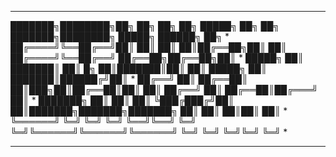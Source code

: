 **********************************************************************************************************
███████╗████████╗██╗  ██╗    ██╗    ██╗ █████╗ ██╗     ██╗     ███████╗████████╗     █████╗ ██████╗ ██╗  *
██╔════╝╚══██╔══╝██║  ██║    ██║    ██║██╔══██╗██║     ██║     ██╔════╝╚══██╔══╝    ██╔══██╗██╔══██╗██║  *
█████╗     ██║   ███████║    ██║ █╗ ██║███████║██║     ██║     █████╗     ██║       ███████║██████╔╝██║  *
██╔══╝     ██║   ██╔══██║    ██║███╗██║██╔══██║██║     ██║     ██╔══╝     ██║       ██╔══██║██╔═══╝ ██║  *
███████╗   ██║   ██║  ██║    ╚███╔███╔╝██║  ██║███████╗███████╗███████╗   ██║       ██║  ██║██║     ██║  *
╚══════╝   ╚═╝   ╚═╝  ╚═╝     ╚══╝╚══╝ ╚═╝  ╚═╝╚══════╝╚══════╝╚══════╝   ╚═╝       ╚═╝  ╚═╝╚═╝     ╚═╝  *
**********************************************************************************************************
